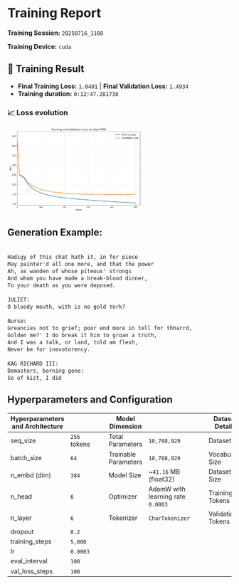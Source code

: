 # Training Report

**Training Session:** `20250716_1108`

**Training Device:** `cuda`

## 🎯 Training Result

- **Final Training Loss:** `1.0401` | **Final Validation Loss:** `1.4934`
- **Training duration:** `0:12:47.281738`

### 📈 Loss evolution

<img src="losses.png" alt="Training and Validation Loss" width="60%"/>

## Generation Example:
```

Hadigy of this chat hath it, in for piece
May painter'd all one more, and that the power
Ah, as wanden of whose piteous' strongs
And whom you have made a break-blood dinner,
To your death as you were deposed.

JULIET:
O bloody mouth, with is no gold York?

Nurse:
Greancies not to grief; poor end more in tell for thharrd,
Golden me?' I do break it him to groan a truth,
And I was a talk, or land, told am flesh,
Never be for inevotorency.

KAG RICHARD III:
Demasters, borning gone:
So of kist, I did
```

## Hyperparameters and Configuration

| Hyperparameters and Architecture |                            | | | Model Dimension         |                                                  | | | Dataset Details      |                                                            |
|----------------------------------|----------------------------|-|-|-------------------------|--------------------------------------------------|-|-|----------------------|------------------------------------------------------------|
| seq_size                       | `256` tokens   | | | Total Parameters        | `10,788,929`                               | | | Dataset              | `data/tinyshakespeare.txt`                                              |
| batch_size                     | `64`        | | | Trainable Parameters    | `10,788,929`                           | | | Vocabulary Size      | `65` tokens                                    |
| n_embd (dim)                   | `384`            | | | Model Size              | ~`41.16` MB (float32)  | | | Dataset Size         | `1,115,394` tokens               |
| n_head                      | `6`         | | | Optimizer               | AdamW with learning rate `0.0003`| | | Training Tokens      | `1,003,854` tokens (90.0%)|
| n_layer                       | `6`          | | | Tokenizer               | `CharTokenizer`                        | | | Validation Tokens    | `111,540` tokens (10.0%)|
| dropout                        | `0.2`           | | |                         |                                                  | | |                      |                                                            |
| training_steps                 | `5,000`  | | |                         |                                                  | | |                      |                                                            |
| lr                  | `0.0003`     | | |                         |                                                  | | |                      |                                                            |
| eval_interval                  | `100`     | | |                         |                                                  | | |                      |                                                            |
| val_loss_steps                     | `100`        | | |                         |                                                  | | |                      |                                                            |


    